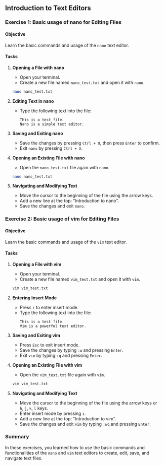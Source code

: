 ## Introduction to Text Editors

### Exercise 1: Basic usage of nano for Editing Files

#### Objective
Learn the basic commands and usage of the `nano` text editor.

#### Tasks

1. **Opening a File with nano**
   - Open your terminal.
   - Create a new file named `nano_test.txt` and open it with `nano`.

   ```sh
   nano nano_test.txt
   ```

2. **Editing Text in nano**
   - Type the following text into the file:
     ```
     This is a test file.
     Nano is a simple text editor.
     ```

3. **Saving and Exiting nano**
   - Save the changes by pressing `Ctrl + O`, then press `Enter` to confirm.
   - Exit `nano` by pressing `Ctrl + X`.

4. **Opening an Existing File with nano**
   - Open the `nano_test.txt` file again with `nano`.

   ```sh
   nano nano_test.txt
   ```

5. **Navigating and Modifying Text**
   - Move the cursor to the beginning of the file using the arrow keys.
   - Add a new line at the top: "Introduction to nano".
   - Save the changes and exit `nano`.

### Exercise 2: Basic usage of vim for Editing Files

#### Objective
Learn the basic commands and usage of the `vim` text editor.

#### Tasks

1. **Opening a File with vim**
   - Open your terminal.
   - Create a new file named `vim_test.txt` and open it with `vim`.

   ```sh
   vim vim_test.txt
   ```

2. **Entering Insert Mode**
   - Press `i` to enter insert mode.
   - Type the following text into the file:
     ```
     This is a test file.
     Vim is a powerful text editor.
     ```

3. **Saving and Exiting vim**
   - Press `Esc` to exit insert mode.
   - Save the changes by typing `:w` and pressing `Enter`.
   - Exit `vim` by typing `:q` and pressing `Enter`.

4. **Opening an Existing File with vim**
   - Open the `vim_test.txt` file again with `vim`.

   ```sh
   vim vim_test.txt
   ```

5. **Navigating and Modifying Text**
   - Move the cursor to the beginning of the file using the arrow keys or `h`, `j`, `k`, `l` keys.
   - Enter insert mode by pressing `i`.
   - Add a new line at the top: "Introduction to vim".
   - Save the changes and exit `vim` by typing `:wq` and pressing `Enter`.

### Summary

In these exercises, you learned how to use the basic commands and functionalities of the `nano` and `vim` text editors to create, edit, save, and navigate text files.